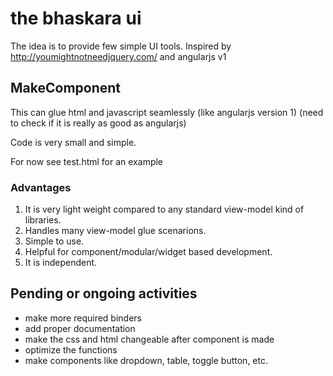 # the bhaskara ui

The idea is to provide few simple UI tools.
Inspired by http://youmightnotneedjquery.com/ and angularjs v1

## MakeComponent

This can glue html and javascript seamlessly (like angularjs version 1) (need to check if it is really as good as angularjs)

Code is very small and simple.

For now see test.html for an example

### Advantages
1. It is very light weight compared to any standard view-model kind of libraries.
2. Handles many view-model glue scenarions.
3. Simple to use.
4. Helpful for component/modular/widget based development.
5. It is independent.

## Pending or ongoing activities
* make more required binders
* add proper documentation
* make the css and html changeable after component is made
* optimize the functions
* make components like dropdown, table, toggle button, etc.
